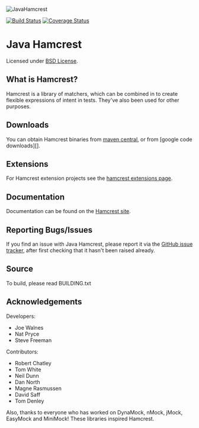 ![JavaHamcrest](http://hamcrest.org/images/logo.jpg)

[![Build Status](https://travis-ci.org/hamcrest/JavaHamcrest.png?branch=master)](https://travis-ci.org/hamcrest/JavaHamcrest)
[![Coverage Status](https://coveralls.io/repos/Shredder121/JavaHamcrest/badge.svg?branch=master&service=github)](https://coveralls.io/github/Shredder121/JavaHamcrest?branch=master)


Java Hamcrest
=============
Licensed under [BSD License][].

What is Hamcrest?
-----------------
Hamcrest is a library of matchers, which can be combined in to create flexible expressions of intent in tests.
They've also been used for other purposes.

Downloads
---------
You can obtain Hamcrest binaries from [maven central][], or from [google code downloads][].

Extensions
----------

For Hamcrest extension projects see the [hamcrest extensions page][].

Documentation
-------------
Documentation can be found on the [Hamcrest site](http://hamcrest.org).

Reporting Bugs/Issues
---------------------
If you find an issue with Java Hamcrest, please report it via the 
[GitHub issue tracker](https://github.com/hamcrest/JavaHamcrest/issues), 
after first checking that it hasn't been raised already. 

Source
------
To build, please read BUILDING.txt

Acknowledgements
----------------
Developers:

  * Joe Walnes
  * Nat Pryce
  * Steve Freeman

Contributors:

  * Robert Chatley
  * Tom White
  * Neil Dunn
  * Dan North
  * Magne Rasmussen
  * David Saff
  * Tom Denley

Also, thanks to everyone who has worked on DynaMock, nMock, jMock, EasyMock and MiniMock! These libraries inspired Hamcrest.


[logo]: https://raw.github.com/hamcrest/JavaHamcrest/master/doc/images/logo.jpg
[website]: https://github.com/hamcrest/JavaHamcrest
[BSD License]: http://opensource.org/licenses/BSD-3-Clause
[Maven central]: http://search.maven.org/#search%7Cga%7C1%7Cg%3Aorg.hamcrest
[hamcrest extensions page]: https://github.com/hamcrest/JavaHamcrest/wiki/Related-Projects
[GitHub issue tracker]: https://github.com/hamcrest/JavaHamcrest/issues
